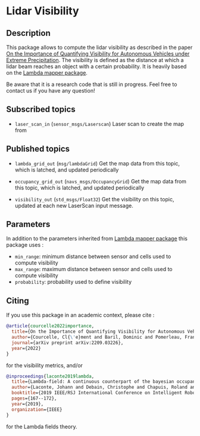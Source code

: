 # Lidar Visibility

## Description

This package allows to compute the lidar visibility as described in the paper [On the Importance of Quantifying Visibility for Autonomous Vehicles under Extreme Precipitation](https://arxiv.org/abs/2209.03226). The visibility is defined as the distance at which a lidar beam reaches an object with a certain probability. It is heavily based on the [Lambda mapper package](https://github.com/norlab-ulaval/Lambda_mapper).

Be aware that it is a research code that is still in progress.
Feel free to contact us if you have any question!

## Subscribed topics

- `laser_scan_in` (`sensor_msgs/Laserscan`)
Laser scan to create the map from

## Published topics

- `lambda_grid_out` (`msg/lambdaGrid`)
Get the map data from this topic, which is latched, and updated periodically

- `occupancy_grid_out` (`navs_msgs/OccupancyGrid`)
Get the map data from this topic, which is latched, and updated periodically

- `visibility_out` (`std_msgs/Float32`)
Get the visibility on this topic, updated at each new LaserScan input message.

## Parameters

In addition to the parameters inherited from [Lambda mapper package](https://github.com/norlab-ulaval/Lambda_mapper) this package uses :

- `min_range`: minimum distance between sensor and cells used to compute visibility
- `max_range`: maximum distance between sensor and cells used to compute visibility
- `probability`: probability used to define visibility

## Citing

If you use this package in an academic context, please cite :

```BibTeX
@article{courcelle2022importance,
  title={On the Importance of Quantifying Visibility for Autonomous Vehicles under Extreme Precipitation},
  author={Courcelle, Cl{\'e}ment and Baril, Dominic and Pomerleau, Fran{\c{c}}ois and Laconte, Johann},
  journal={arXiv preprint arXiv:2209.03226},
  year={2022}
}
```

for the visibility metrics, and/or

```BibTeX
@inproceedings{laconte2019lambda,
  title={Lambda-field: A continuous counterpart of the bayesian occupancy grid for risk assessment},
  author={Laconte, Johann and Debain, Christophe and Chapuis, Roland and Pomerleau, Fran{\c{c}}ois and Aufr{\`e}re, Romuald},
  booktitle={2019 IEEE/RSJ International Conference on Intelligent Robots and Systems (IROS)},
  pages={167--172},
  year={2019},
  organization={IEEE}
}
```

for the Lambda fields theory.
